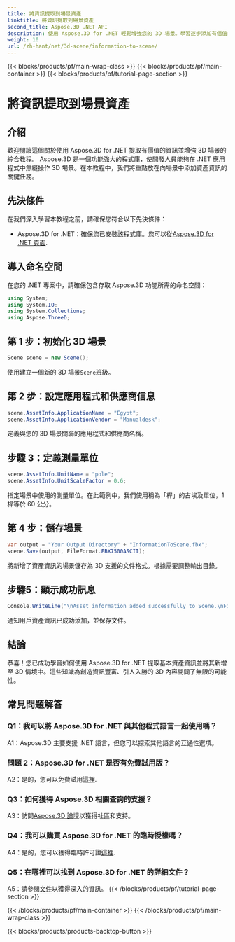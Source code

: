 ```yaml
---
title: 將資訊提取到場景資產
linktitle: 將資訊提取到場景資產
second_title: Aspose.3D .NET API
description: 使用 Aspose.3D for .NET 輕鬆增強您的 3D 場景。學習逐步添加有價值的資產資訊。立即下載以獲得動態 3D 體驗。
weight: 10
url: /zh-hant/net/3d-scene/information-to-scene/
---
```


{{< blocks/products/pf/main-wrap-class >}}
{{< blocks/products/pf/main-container >}}
{{< blocks/products/pf/tutorial-page-section >}}

# 將資訊提取到場景資產

## 介紹

歡迎閱讀這個關於使用 Aspose.3D for .NET 提取有價值的資訊並增強 3D 場景的綜合教程。 Aspose.3D 是一個功能強大的程式庫，使開發人員能夠在 .NET 應用程式中無縫操作 3D 場景。在本教程中，我們將重點放在向場景中添加資產資訊的關鍵任務。

## 先決條件

在我們深入學習本教程之前，請確保您符合以下先決條件：

-  Aspose.3D for .NET：確保您已安裝該程式庫。您可以從[Aspose.3D for .NET 頁面](https://releases.aspose.com/3d/net/).

## 導入命名空間

在您的 .NET 專案中，請確保包含存取 Aspose.3D 功能所需的命名空間：

```csharp
using System;
using System.IO;
using System.Collections;
using Aspose.ThreeD;
```

## 第 1 步：初始化 3D 場景

```csharp
Scene scene = new Scene();
```

使用建立一個新的 3D 場景`Scene`班級。

## 第 2 步：設定應用程式和供應商信息

```csharp
scene.AssetInfo.ApplicationName = "Egypt";
scene.AssetInfo.ApplicationVendor = "Manualdesk";
```

定義與您的 3D 場景關聯的應用程式和供應商名稱。

## 步驟 3：定義測量單位

```csharp
scene.AssetInfo.UnitName = "pole";
scene.AssetInfo.UnitScaleFactor = 0.6;
```

指定場景中使用的測量單位。在此範例中，我們使用稱為「桿」的古埃及單位，1 桿等於 60 公分。

## 第 4 步：儲存場景

```csharp
var output = "Your Output Directory" + "InformationToScene.fbx";
scene.Save(output, FileFormat.FBX7500ASCII);
```

將新增了資產資訊的場景儲存為 3D 支援的文件格式。根據需要調整輸出目錄。

## 步驟5：顯示成功訊息

```csharp
Console.WriteLine("\nAsset information added successfully to Scene.\nFile saved at " + output);
```

通知用戶資產資訊已成功添加，並保存文件。

## 結論

恭喜！您已成功學習如何使用 Aspose.3D for .NET 提取基本資產資訊並將其新增至 3D 情境中。這些知識為創造資訊豐富、引人入勝的 3D 內容開闢了無限的可能性。

## 常見問題解答

### Q1：我可以將 Aspose.3D for .NET 與其他程式語言一起使用嗎？

A1：Aspose.3D 主要支援 .NET 語言，但您可以探索其他語言的互通性選項。

### 問題 2：Aspose.3D for .NET 是否有免費試用版？

A2：是的，您可以免費試用[這裡](https://releases.aspose.com/).

### Q3：如何獲得 Aspose.3D 相關查詢的支援？

 A3：訪問[Aspose.3D 論壇](https://forum.aspose.com/c/3d/18)以獲得社區和支持。

### Q4：我可以購買 Aspose.3D for .NET 的臨時授權嗎？

 A4：是的，您可以獲得臨時許可證[這裡](https://purchase.aspose.com/temporary-license/).

### Q5：在哪裡可以找到 Aspose.3D for .NET 的詳細文件？

 A5：請參閱[文件](https://reference.aspose.com/3d/net/)以獲得深入的資訊。
{{< /blocks/products/pf/tutorial-page-section >}}

{{< /blocks/products/pf/main-container >}}
{{< /blocks/products/pf/main-wrap-class >}}

{{< blocks/products/products-backtop-button >}}
